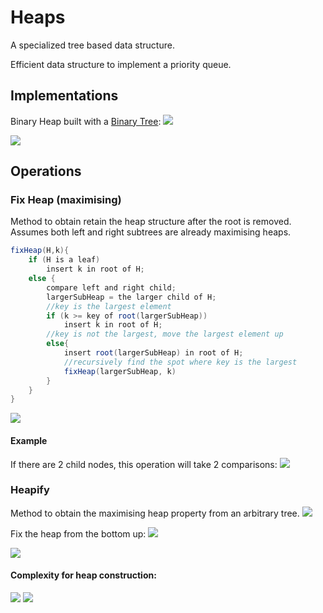 # Heaps
A specialized tree based data structure.

Efficient data structure to implement a priority queue.
## Implementations
Binary Heap built with a [Binary Tree](Notes/Binary%20Tree.md):
![](https://i.imgur.com/TQ7v9f2.png)

![](https://i.imgur.com/YlmhOMz.png)

## Operations
### Fix Heap (maximising)
Method to obtain retain the heap structure after the root is removed. Assumes both left and right subtrees are already maximising heaps.

```java
fixHeap(H,k){
	if (H is a leaf)
		insert k in root of H;
	else {
		compare left and right child;
		largerSubHeap = the larger child of H;
		//key is the largest element
		if (k >= key of root(largerSubHeap))
			insert k in root of H;
		//key is not the largest, move the largest element up
		else{
			insert root(largerSubHeap) in root of H;
			//recursively find the spot where key is the largest
			fixHeap(largerSubHeap, k)
		}
	}
}
```

![](https://i.imgur.com/Iufls5t.png)

#### Example
If there are 2 child nodes, this operation will take 2 comparisons:
![](https://i.imgur.com/Oxe7sU2.png)


### Heapify
Method to obtain the maximising heap property from an arbitrary tree.
![](https://i.imgur.com/PtahWsM.png)

Fix the heap from the bottom up:
![](https://i.imgur.com/kFeTu7T.png)

![](https://i.imgur.com/wHMcaX4.png)

#### Complexity for heap construction:
![](https://i.imgur.com/isoTd0Z.png)
![](https://i.imgur.com/C7xbBCa.png)
